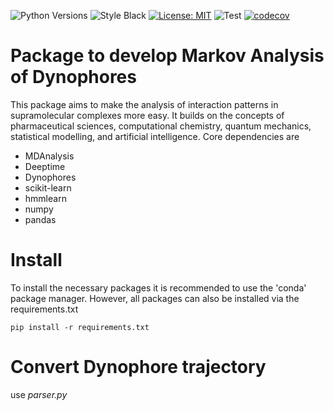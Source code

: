 ![Python Versions](https://img.shields.io/badge/python-3.7%20%7C%203.8%20%7C%203.9%20%7C%203.10-blue) 
![Style Black](https://warehouse-camo.ingress.cmh1.psfhosted.org/fbfdc7754183ecf079bc71ddeabaf88f6cbc5c00/68747470733a2f2f696d672e736869656c64732e696f2f62616467652f636f64652532307374796c652d626c61636b2d3030303030302e737667) 
[![License: MIT](https://img.shields.io/badge/License-MIT-yellow.svg)](https://opensource.org/licenses/MIT)
![Test](https://github.com/MQSchleich/dylightful/actions/workflows/python-app.yaml/badge.svg?branch=main)
[![codecov](https://codecov.io/gh/simonw/asgi-csrf/branch/main/graph/badge.svg)](https://codecov.io/gh/MQSchleich/dylightful/)

# Package to develop Markov Analysis of Dynophores

This package aims to make the analysis of interaction patterns in supramolecular complexes more easy. It builds on the concepts of pharmaceutical sciences, computational chemistry, quantum mechanics, statistical modelling, and artificial intelligence. 
Core dependencies are 

* MDAnalysis
* Deeptime 
* Dynophores
* scikit-learn
* hmmlearn
* numpy 
* pandas

# Install 

To install the necessary packages it is recommended to use the 'conda' package manager. However, all packages can also be installed via the requirements.txt

```
pip install -r requirements.txt
```

# Convert Dynophore trajectory 
use *parser.py*
```

```
